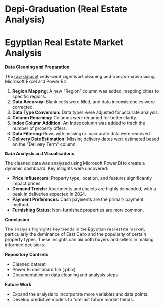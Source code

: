 # Depi-Graduation (Real Estate Analysis)
# Egyptian Real Estate Market Analysis

**Data Cleaning and Preparation**

The [raw dataset](egypt_House_prices_Original.xlsx) underwent significant cleaning and transformation using Microsoft Excel and Power BI:

1. **Region Mapping:** A new "Region" column was added, mapping cities to specific regions.
2. **Data Accuracy:** Blank cells were filled, and data inconsistencies were corrected.
3. **Data Type Conversion:** Data types were adjusted for accurate analysis.
4. **Column Renaming:** Columns were renamed for better clarity.
5. **Index Column Addition:** An Index column was added to track the number of property offers.
6. **Data Filtering:** Rows with missing or inaccurate data were removed.
7. **Delivery Date Estimation:** Missing delivery dates were estimated based on the "Delivery Term" column.

**Data Analysis and Visualisations**

The cleaned data was analyzed using Microsoft Power BI to create a dynamic dashboard. Key insights were uncovered:

* **Price Influencers:** Property type, location, and features significantly impact prices.
* **Demand Trends:** Apartments and chalets are highly demanded, with a peak in deliveries expected in 2024.
* **Payment Preferences:** Cash payments are the primary payment method.
* **Furnishing Status:** Non-furnished properties are more common.

**Conclusion**

The analysis highlights key trends in the Egyptian real estate market, particularly the dominance of East Cairo and the popularity of certain property types. These insights can aid both buyers and sellers in making informed decisions.

**Repository Contents**

* Cleaned dataset
* Power BI dashboard file (.pbix)
* Documentation on data cleaning and analysis steps

**Future Work**

* Expand the analysis to incorporate more variables and data points.
* Develop predictive models to forecast future market trends.


